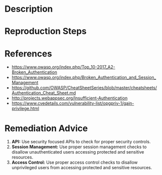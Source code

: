 # Description


# Reproduction Steps


# References

- https://www.owasp.org/index.php/Top_10-2017_A2-Broken_Authentication
- https://www.owasp.org/index.php/Broken_Authentication_and_Session_Management
- https://github.com/OWASP/CheatSheetSeries/blob/master/cheatsheets/Authentication_Cheat_Sheet.md
- http://projects.webappsec.org/Insufficient-Authentication
- https://www.cvedetails.com/vulnerability-list/opgpriv-1/gain-privilege.html


# Remediation Advice

1. **API:** Use security focused APIs to check for proper security controls.
2. **Session Management:** Use proper session management checks to disallow unauthenticated users accessing protected and sensitive resources.
3. **Access Control:** Use proper access control checks to disallow unprivileged users from accessing protected and sensitive resources.
